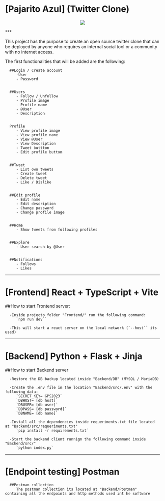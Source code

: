 # [Pajarito Azul] (Twitter Clone)
<p align="center">
  <img src="https://i.ibb.co/mBW7r1p/Screen-Shot-2023-09-17-at-16-50-34.png" />
</p>
***


   This project has the purpose to create an open source twitter clone that can be deployed by anyone who requires an internal social tool or a community with no internet access.

   The first functionalities that will be added are the following:

      ##Login / Create account	
         -User
         - Password

 
      ##Users	
         - Follow / Unfollow
         - Profile image
         - Profile name
         - @User
         - Description

 
      Profile	
         - View profile image
         - View profile name
         - View @User
         - View Description
         - Tweet buttton
         - Edit profile button

 
      ##Tweet	  
         - List own tweets
         - Create tweet 
         - Delete tweet
         - Like / Dislike

 
      ##Edit profile	
         - Edit name
         - Edit description
         - Change password
         - Change profile image

 
      ##Home	
         - Show tweets from following profiles

 
      ##Explore	
         - User search by @User
         
 
      ##Notifications	
         - Follows
         - Likes
***


# [Frontend] React + TypeScript + Vite
   ##How to start Frontend server:
      
      -Inside projecto folder "Frontend/" run the following command:
         `npm run dev``
      
      -This will start a react server on the local network (`--host`` its used)
***


# [Backend] Python + Flask + Jinja
   ##How to start Backend server
      
      -Restore the DB backup located inside "Backend/DB" (MYSQL / MariaDB)
      
      -Create the .env file in the location "Backend/src/.env" with the following data:
         `SECRET_KEY= GPS2023`
         `DBHOST= [db host]`
         `DBUSER= [db user]`
         `DBPASS= [db password]`
         `DBNAME= [db name]`

      -Install all the dependencies inside requeriments.txt file located at "Backend/src/requeriments.txt"
         `pip install -r requirements.txt`
      
      -Start the backend client runnign the following command inside "Backend/src/"
         `python index.py`
***


   # [Endpoint testing] Postman
      ##Postman collection
         The postman collection its located at "Backend/Postman" containing all the endpoints and http methods used int he software
